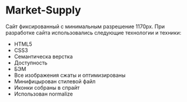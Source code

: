 # Market-Supply

Сайт фиксированный с минимальным разрешение 1170px.
При разработке сайта использовались следующие технологии и техники:

- HTML5
- CSS3
- Семантическа верстка
- Доступность
- БЭМ
- Все изображения сжаты и оптимизированы
- Минифицырован стилевой файл
- Иконки собраны в спрайт
- Использован normalize